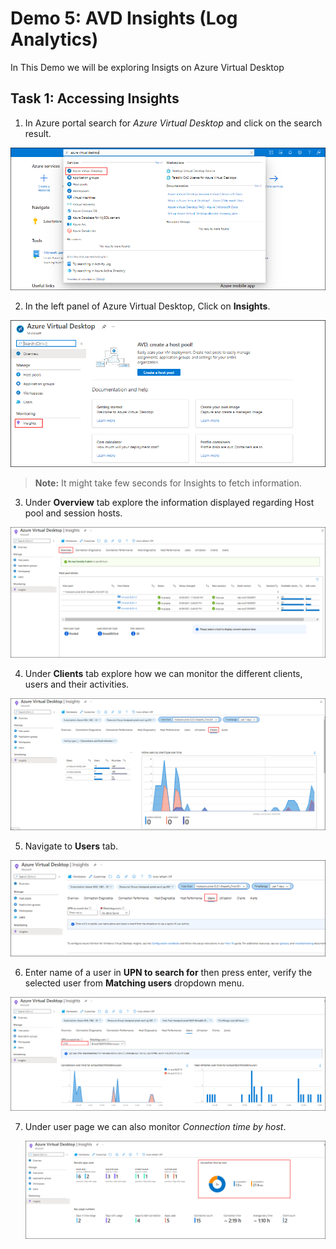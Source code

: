 # **Demo 5: AVD Insights (Log Analytics)**

In This Demo we will be exploring Insigts on Azure Virtual Desktop

## **Task 1: Accessing Insights**

1. In Azure portal search for *Azure Virtual Desktop* and click on the search result.

  ![ws name.](media/demo203.png)

2. In the left panel of Azure Virtual Desktop, Click on **Insights**.

  ![ws name.](media/demoin01.png)

>**Note:** It might take few seconds for Insights to fetch information.

3. Under **Overview** tab explore the information displayed regarding Host pool and session hosts.

  ![ws name.](media/demoin02.png)

4. Under **Clients** tab explore how we can monitor the different clients, users and their activities.

  ![ws name.](media/demoin03.png)

5. Navigate to **Users** tab.

  ![ws name.](media/demoin04.png)

6. Enter name of a user in **UPN to search for** then press enter, verify the selected user from **Matching users** dropdown menu.

  ![ws name.](media/demoin05.png)


7. Under user page we can also monitor *Connection time by host*.

   ![ws name.](media/demoin06.png)